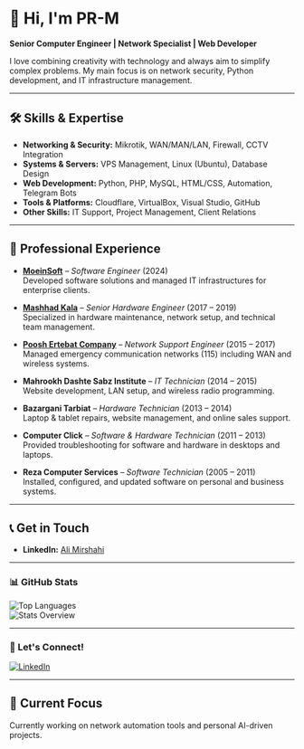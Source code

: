 # 👋 Hi, I'm PR-M  

**Senior Computer Engineer | Network Specialist | Web Developer**  

I love combining creativity with technology and always aim to simplify complex problems. My main focus is on network security, Python development, and IT infrastructure management.  

---

## 🛠 Skills & Expertise  
- **Networking & Security:** Mikrotik, WAN/MAN/LAN, Firewall, CCTV Integration  
- **Systems & Servers:** VPS Management, Linux (Ubuntu), Database Design  
- **Web Development:** Python, PHP, MySQL, HTML/CSS, Automation, Telegram Bots  
- **Tools & Platforms:** Cloudflare, VirtualBox, Visual Studio, GitHub  
- **Other Skills:** IT Support, Project Management, Client Relations  

---

## 💼 Professional Experience  

- **[MoeinSoft](https://moeinsoft.com/)** – *Software Engineer* (2024)  
  Developed software solutions and managed IT infrastructures for enterprise clients.  

- **[Mashhad Kala](https://mashadkala.com/)** – *Senior Hardware Engineer* (2017 – 2019)  
  Specialized in hardware maintenance, network setup, and technical team management.  

- **[Poosh Ertebat Company](https://rasmio.com/company/10380299882/direct/)** – *Network Support Engineer* (2015 – 2017)  
  Managed emergency communication networks (115) including WAN and wireless systems.  

- **Mahrookh Dashte Sabz Institute** – *IT Technician* (2014 – 2015)  
  Website development, LAN setup, and wireless radio programming.  

- **Bazargani Tarbiat** – *Hardware Technician* (2013 – 2014)  
  Laptop & tablet repairs, website management, and online sales support.  

- **Computer Click** – *Software & Hardware Technician* (2011 – 2013)  
  Provided troubleshooting for software and hardware in desktops and laptops.  

- **Reza Computer Services** – *Software Technician* (2005 – 2011)  
  Installed, configured, and updated software on personal and business systems.  

---

## 📞 Get in Touch  
- **LinkedIn:** [Ali Mirshahi](https://www.linkedin.com/in/ali-mirshahi-507948248)  

---

### 📊 GitHub Stats  
![Top Languages](https://github-readme-stats.vercel.app/api/top-langs/?username=Scary-technologies&layout=compact&theme=radical)  
![Stats Overview](https://github-profile-summary-cards.vercel.app/api/cards/profile-details?username=Scary-technologies&theme=radical)  

---

### 🔗 Let's Connect!  
[![LinkedIn](https://img.shields.io/badge/LinkedIn-Connect-blue)](https://www.linkedin.com/in/ali-mirshahi-507948248)  

---

## 🎯 Current Focus  
Currently working on network automation tools and personal AI-driven projects.
